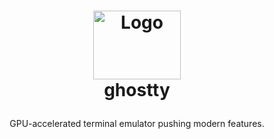 <!-- LOGO -->
<h1>
<p align="center">
  <img src="https://user-images.githubusercontent.com/1299/161641319-7778cc19-a69a-4041-8cdf-8aad9ce1ffe3.png" alt="Logo" width="140" height="110">
  <br>ghostty
</h1>
  <p align="center">
    GPU-accelerated terminal emulator pushing modern features.
    <br />
    </p>
</p>
